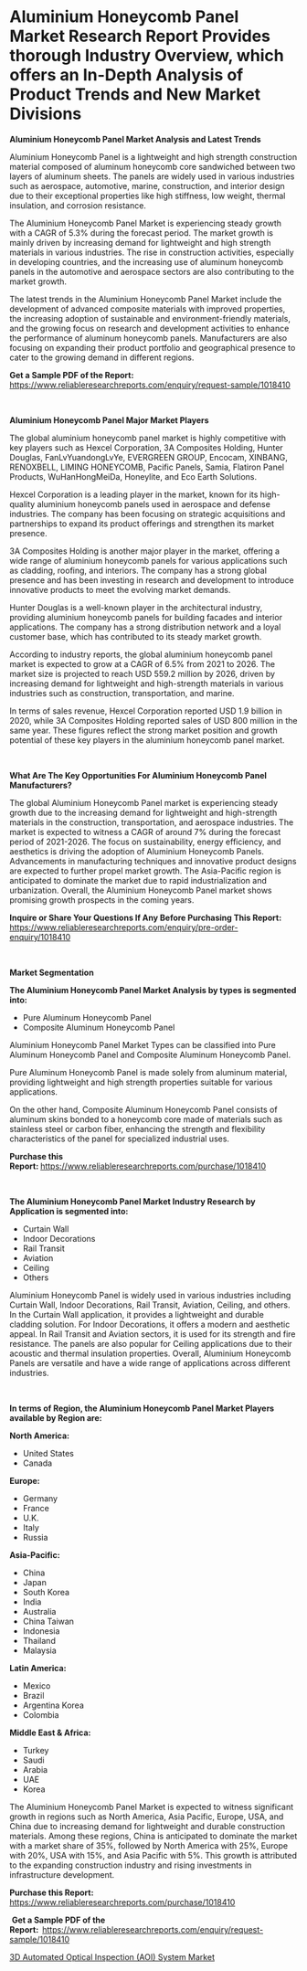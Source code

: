 <p><h1>Aluminium Honeycomb Panel Market Research Report Provides thorough Industry Overview, which offers an In-Depth Analysis of Product Trends and New Market Divisions</h1></p><p><strong>Aluminium Honeycomb Panel Market Analysis and Latest Trends</strong></p>
<p><p>Aluminium Honeycomb Panel is a lightweight and high strength construction material composed of aluminum honeycomb core sandwiched between two layers of aluminum sheets. The panels are widely used in various industries such as aerospace, automotive, marine, construction, and interior design due to their exceptional properties like high stiffness, low weight, thermal insulation, and corrosion resistance.</p><p>The Aluminium Honeycomb Panel Market is experiencing steady growth with a CAGR of 5.3% during the forecast period. The market growth is mainly driven by increasing demand for lightweight and high strength materials in various industries. The rise in construction activities, especially in developing countries, and the increasing use of aluminum honeycomb panels in the automotive and aerospace sectors are also contributing to the market growth.</p><p>The latest trends in the Aluminium Honeycomb Panel Market include the development of advanced composite materials with improved properties, the increasing adoption of sustainable and environment-friendly materials, and the growing focus on research and development activities to enhance the performance of aluminum honeycomb panels. Manufacturers are also focusing on expanding their product portfolio and geographical presence to cater to the growing demand in different regions.</p></p>
<p><strong>Get a Sample PDF of the Report:&nbsp;</strong> <a href="https://www.reliableresearchreports.com/enquiry/request-sample/1018410">https://www.reliableresearchreports.com/enquiry/request-sample/1018410</a></p>
<p>&nbsp;</p>
<p><strong>Aluminium Honeycomb Panel Major Market Players</strong></p>
<p><p>The global aluminium honeycomb panel market is highly competitive with key players such as Hexcel Corporation, 3A Composites Holding, Hunter Douglas, FanLvYuandongLvYe, EVERGREEN GROUP, Encocam, XINBANG, RENOXBELL, LIMING HONEYCOMB, Pacific Panels, Samia, Flatiron Panel Products, WuHanHongMeiDa, Honeylite, and Eco Earth Solutions.</p><p>Hexcel Corporation is a leading player in the market, known for its high-quality aluminium honeycomb panels used in aerospace and defense industries. The company has been focusing on strategic acquisitions and partnerships to expand its product offerings and strengthen its market presence.</p><p>3A Composites Holding is another major player in the market, offering a wide range of aluminium honeycomb panels for various applications such as cladding, roofing, and interiors. The company has a strong global presence and has been investing in research and development to introduce innovative products to meet the evolving market demands.</p><p>Hunter Douglas is a well-known player in the architectural industry, providing aluminium honeycomb panels for building facades and interior applications. The company has a strong distribution network and a loyal customer base, which has contributed to its steady market growth.</p><p>According to industry reports, the global aluminium honeycomb panel market is expected to grow at a CAGR of 6.5% from 2021 to 2026. The market size is projected to reach USD 559.2 million by 2026, driven by increasing demand for lightweight and high-strength materials in various industries such as construction, transportation, and marine.</p><p>In terms of sales revenue, Hexcel Corporation reported USD 1.9 billion in 2020, while 3A Composites Holding reported sales of USD 800 million in the same year. These figures reflect the strong market position and growth potential of these key players in the aluminium honeycomb panel market.</p></p>
<p>&nbsp;</p>
<p><strong>What Are The Key Opportunities For Aluminium Honeycomb Panel Manufacturers?</strong></p>
<p><p>The global Aluminium Honeycomb Panel market is experiencing steady growth due to the increasing demand for lightweight and high-strength materials in the construction, transportation, and aerospace industries. The market is expected to witness a CAGR of around 7% during the forecast period of 2021-2026. The focus on sustainability, energy efficiency, and aesthetics is driving the adoption of Aluminium Honeycomb Panels. Advancements in manufacturing techniques and innovative product designs are expected to further propel market growth. The Asia-Pacific region is anticipated to dominate the market due to rapid industrialization and urbanization. Overall, the Aluminium Honeycomb Panel market shows promising growth prospects in the coming years.</p></p>
<p><strong>Inquire or Share Your Questions If Any Before Purchasing This Report:</strong> <a href="https://www.reliableresearchreports.com/enquiry/pre-order-enquiry/1018410">https://www.reliableresearchreports.com/enquiry/pre-order-enquiry/1018410</a></p>
<p>&nbsp;</p>
<p><strong>Market Segmentation</strong></p>
<p><strong>The Aluminium Honeycomb Panel Market Analysis by types is segmented into:</strong></p>
<p><ul><li>Pure Aluminum Honeycomb Panel</li><li>Composite Aluminum Honeycomb Panel</li></ul></p>
<p><p>Aluminium Honeycomb Panel Market Types can be classified into Pure Aluminum Honeycomb Panel and Composite Aluminum Honeycomb Panel. </p><p>Pure Aluminum Honeycomb Panel is made solely from aluminum material, providing lightweight and high strength properties suitable for various applications. </p><p>On the other hand, Composite Aluminum Honeycomb Panel consists of aluminum skins bonded to a honeycomb core made of materials such as stainless steel or carbon fiber, enhancing the strength and flexibility characteristics of the panel for specialized industrial uses.</p></p>
<p><strong>Purchase this Report:&nbsp;</strong><a href="https://www.reliableresearchreports.com/purchase/1018410">https://www.reliableresearchreports.com/purchase/1018410</a></p>
<p>&nbsp;</p>
<p><strong>The Aluminium Honeycomb Panel Market Industry Research by Application is segmented into:</strong></p>
<p><ul><li>Curtain Wall</li><li>Indoor Decorations</li><li>Rail Transit</li><li>Aviation</li><li>Ceiling</li><li>Others</li></ul></p>
<p><p>Aluminium Honeycomb Panel is widely used in various industries including Curtain Wall, Indoor Decorations, Rail Transit, Aviation, Ceiling, and others. In the Curtain Wall application, it provides a lightweight and durable cladding solution. For Indoor Decorations, it offers a modern and aesthetic appeal. In Rail Transit and Aviation sectors, it is used for its strength and fire resistance. The panels are also popular for Ceiling applications due to their acoustic and thermal insulation properties. Overall, Aluminium Honeycomb Panels are versatile and have a wide range of applications across different industries.</p></p>
<p>&nbsp;</p>
<p><strong>In terms of Region, the Aluminium Honeycomb Panel Market Players available by Region are:</strong></p>
<p>
    <p> <strong> North America: </strong>
        <ul>
            <li>United States</li>
            <li>Canada</li>
        </ul>
        </p> 
    <p> <strong> Europe: </strong>
        <ul>
            <li>Germany</li>
            <li>France</li>
            <li>U.K.</li>
            <li>Italy</li>
            <li>Russia</li>
        </ul>
        </p> 
    <p> <strong> Asia-Pacific: </strong>
        <ul>
            <li>China</li>
            <li>Japan</li>
            <li>South Korea</li>
            <li>India</li>
            <li>Australia</li>
            <li>China Taiwan</li>
            <li>Indonesia</li>
            <li>Thailand</li>
            <li>Malaysia</li>
        </ul>
        </p> 
    <p> <strong> Latin America: </strong>
        <ul>
            <li>Mexico</li>
            <li>Brazil</li>
            <li>Argentina Korea</li>
            <li>Colombia</li>
        </ul>
        </p> 
    <p> <strong> Middle East & Africa: </strong>
        <ul>
            <li>Turkey</li>
            <li>Saudi</li>
            <li>Arabia</li>
            <li>UAE</li>
            <li>Korea</li>
        </ul>
    </p>
    </p>
<p><p>The Aluminium Honeycomb Panel Market is expected to witness significant growth in regions such as North America, Asia Pacific, Europe, USA, and China due to increasing demand for lightweight and durable construction materials. Among these regions, China is anticipated to dominate the market with a market share of 35%, followed by North America with 25%, Europe with 20%, USA with 15%, and Asia Pacific with 5%. This growth is attributed to the expanding construction industry and rising investments in infrastructure development.</p></p>
<p><strong>Purchase this Report: </strong><a href="https://www.reliableresearchreports.com/purchase/1018410">https://www.reliableresearchreports.com/purchase/1018410</a></p>
<p>&nbsp;<strong>Get a Sample PDF of the Report:&nbsp;&nbsp;</strong><a href="https://www.reliableresearchreports.com/enquiry/request-sample/1018410">https://www.reliableresearchreports.com/enquiry/request-sample/1018410</a></p>
<p><strong></strong></p>
<p><p><a href="https://changeable-paste-463.notion.site/3D-Automated-Optical-Inspection-AOI-System-Market-Size-Market-Share-and-Global-Market-Analysis-Re-0ab957e6fd5c476ea234b816ee5e26af">3D Automated Optical Inspection (AOI) System Market</a></p></p>